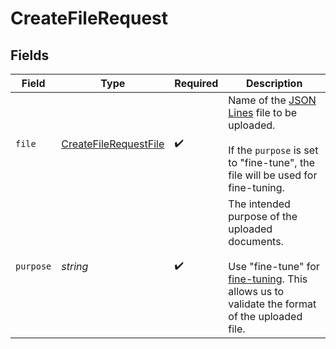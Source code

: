 # CreateFileRequest


## Fields

| Field                                                                                                                                                                             | Type                                                                                                                                                                              | Required                                                                                                                                                                          | Description                                                                                                                                                                       |
| --------------------------------------------------------------------------------------------------------------------------------------------------------------------------------- | --------------------------------------------------------------------------------------------------------------------------------------------------------------------------------- | --------------------------------------------------------------------------------------------------------------------------------------------------------------------------------- | --------------------------------------------------------------------------------------------------------------------------------------------------------------------------------- |
| `file`                                                                                                                                                                            | [CreateFileRequestFile](../../models/shared/CreateFileRequestFile.md)                                                                                                             | :heavy_check_mark:                                                                                                                                                                | Name of the [JSON Lines](https://jsonlines.readthedocs.io/en/latest/) file to be uploaded.<br/><br/>If the `purpose` is set to "fine-tune", the file will be used for fine-tuning.<br/> |
| `purpose`                                                                                                                                                                         | *string*                                                                                                                                                                          | :heavy_check_mark:                                                                                                                                                                | The intended purpose of the uploaded documents.<br/><br/>Use "fine-tune" for [fine-tuning](/docs/api-reference/fine-tuning). This allows us to validate the format of the uploaded file.<br/> |
